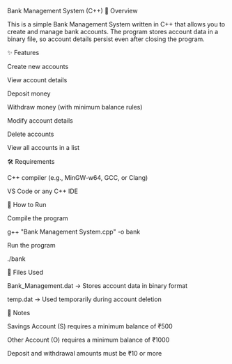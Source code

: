 Bank Management System (C++)
📌 Overview

This is a simple Bank Management System written in C++ that allows you to create and manage bank accounts.
The program stores account data in a binary file, so account details persist even after closing the program.

✨ Features

Create new accounts

View account details

Deposit money

Withdraw money (with minimum balance rules)

Modify account details

Delete accounts

View all accounts in a list

🛠 Requirements

C++ compiler (e.g., MinGW-w64, GCC, or Clang)

VS Code or any C++ IDE

🚀 How to Run

Compile the program

g++ "Bank Management System.cpp" -o bank


Run the program

./bank

📂 Files Used

Bank_Management.dat → Stores account data in binary format

temp.dat → Used temporarily during account deletion

📜 Notes

Savings Account (S) requires a minimum balance of ₹500

Other Account (O) requires a minimum balance of ₹1000

Deposit and withdrawal amounts must be ₹10 or more
